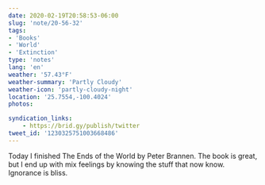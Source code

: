 ```yaml
---
date: 2020-02-19T20:58:53-06:00
slug: 'note/20-56-32'
tags:
- 'Books'
- 'World'
- 'Extinction'
type: 'notes'
lang: 'en'
weather: '57.43°F'
weather-summary: 'Partly Cloudy'
weather-icon: 'partly-cloudy-night'
location: '25.7554,-100.4024'
photos:

syndication_links:
    - https://brid.gy/publish/twitter
tweet_id: '1230325751003668486'
---
```

Today I finished The Ends of the World by Peter Brannen. The book is great, but I end up with mix feelings by knowing the stuff that now know. Ignorance is bliss.
  